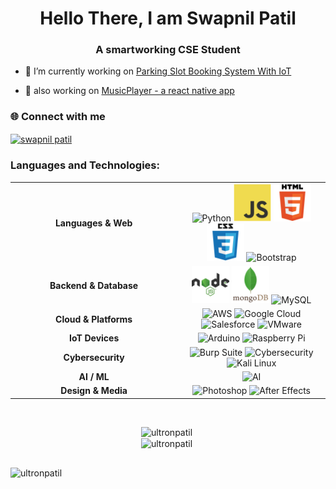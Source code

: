 <h1 align="center">Hello There, I am Swapnil Patil</h1>
<h3 align="center">A smartworking CSE Student</h3>

- 🔭 I’m currently working on [Parking Slot Booking System With IoT](https://github.com/ultronpatil/park_your_ride)

- 🧮 also working on [MusicPlayer - a react native app](https://github.com/ultronpatil/MusicPlayer_React_native)

### 🌐 Connect with me
<p align="left">
<a href="https://linkedin.com/in/swapnil patil" target="blank"><img align="center" src="https://raw.githubusercontent.com/rahuldkjain/github-profile-readme-generator/master/src/images/icons/Social/linked-in-alt.svg" alt="swapnil patil" height="30" width="40" /></a>
</p>




### Languages and Technologies:

<table width="100%">  
  <tr align="center">  
    <td width="545"><strong>Languages & Web</strong></td>  
    <td width="466">
      <img width="36px" src="https://img.icons8.com/color/48/000000/python.png" alt="Python"/>
      <img width="60px" src="https://raw.githubusercontent.com/devicons/devicon/master/icons/javascript/javascript-original.svg" alt="JavaScript"/>
      <img width="60px" src="https://raw.githubusercontent.com/devicons/devicon/master/icons/html5/html5-original-wordmark.svg" alt="HTML5"/>
      <img width="60px" src="https://raw.githubusercontent.com/devicons/devicon/master/icons/css3/css3-original-wordmark.svg" alt="CSS3"/>
      <img width="36px" src="https://img.icons8.com/color/48/000000/bootstrap.png" alt="Bootstrap"/>
    </td>  
  </tr>  

  <tr align="center">  
    <td><strong>Backend & Database</strong></td>  
    <td>
      <img width="60px" src="https://raw.githubusercontent.com/devicons/devicon/master/icons/nodejs/nodejs-original-wordmark.svg" alt="Node.js"/>
      <img width="60px" src="https://raw.githubusercontent.com/devicons/devicon/master/icons/mongodb/mongodb-original-wordmark.svg" alt="MongoDB"/>
      <img width="60px" src="https://img.icons8.com/nolan/64/mysql.png" alt="MySQL"/>
    </td>  
  </tr>

  <tr align="center">  
    <td><strong>Cloud & Platforms</strong></td>  
    <td>
      <img width="36px" src="https://img.icons8.com/color/48/000000/amazon-web-services.png" alt="AWS"/>
      <img width="36px" src="https://img.icons8.com/color/48/000000/google-cloud.png" alt="Google Cloud"/>
      <img width="36px" src="https://img.icons8.com/ios-filled/50/2489ca/salesforce.png" alt="Salesforce"/>
      <img width="60px" src="https://img.icons8.com/color/48/000000/vmware.png" alt="VMware"/>
    </td>  
  </tr>

  <tr align="center">  
    <td><strong>IoT Devices</strong></td>  
    <td>
      <img width="36px" src="https://img.icons8.com/ios-filled/50/000000/arduino.png" alt="Arduino"/>
      <img width="60px" src="https://upload.wikimedia.org/wikipedia/en/c/cb/Raspberry_Pi_Logo.svg" alt="Raspberry Pi"/>
    </td>  
  </tr>

  <tr align="center">  
    <td><strong>Cybersecurity</strong></td>  
    <td>
      <img width="40px" src="https://avatars.githubusercontent.com/u/23945339?s=200&v=4" alt="Burp Suite"/>
      <img width="36px" src="https://img.icons8.com/color/48/000000/security-checked.png" alt="Cybersecurity"/>
      <img width="60px" src="https://github.com/ultronpatil/ultronpatil/assets/108104108/9998f7c0-0165-4c5c-a207-8e9b6ea78d18" alt="Kali Linux"/>
    </td>  
  </tr>

  <tr align="center">  
    <td><strong>AI / ML</strong></td>  
    <td>
      <img width="36px" src="https://img.icons8.com/color/48/000000/artificial-intelligence.png" alt="AI"/>
    </td>  
  </tr>

  <tr align="center">  
    <td><strong>Design & Media</strong></td>  
    <td>
      <img width="36px" src="https://img.icons8.com/color/48/000000/adobe-photoshop.png" alt="Photoshop"/>
      <img width="36px" src="https://img.icons8.com/color/48/000000/adobe-after-effects.png" alt="After Effects"/>
    </td>  
  </tr>
</table>






<br/>

<div style="display: flex; justify-content: center;"><div><p><img align="left" src="https://github-readme-stats.vercel.app/api/top-langs?username=ultronpatil&show_icons=true&locale=en&layout=compact" alt="ultronpatil" /></p><p>&nbsp;<img align="center" src="https://github-readme-stats.vercel.app/api?username=ultronpatil&show_icons=true&locale=en" alt="ultronpatil" /></p></div></div>

<p><img align="center" src="https://github-readme-streak-stats.herokuapp.com/?user=ultronpatil&" alt="ultronpatil" /></p>
